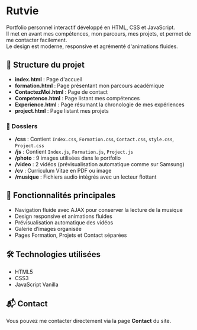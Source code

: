 # Rutvie

Portfolio personnel interactif développé en HTML, CSS et JavaScript.  
Il met en avant mes compétences, mon parcours, mes projets, et permet de me contacter facilement.  
Le design est moderne, responsive et agrémenté d'animations fluides.  

## 📂 Structure du projet
- **index.html** : Page d'accueil
- **formation.html** : Page présentant mon parcours académique
- **ContactezMoi.html** : Page de contact
- **Competence.html** : Page listant mes compétences
- **Experience.html** : Page résumant la chronologie de mes expériences
- **project.html** : Page listant mes projets

### 📁 Dossiers
- **/css** : Contient `Index.css`, `Formation.css`, `Contact.css`, `style.css`, `Project.css`
- **/js** : Contient `Index.js`, `Formation.js`, `Project.js`
- **/photo** : 9 images utilisées dans le portfolio
- **/video** : 2 vidéos (prévisualisation automatique comme sur Samsung)
- **/cv** : Curriculum Vitae en PDF ou image
- **/musique** : Fichiers audio intégrés avec un lecteur flottant

## 🚀 Fonctionnalités principales
- Navigation fluide avec AJAX pour conserver la lecture de la musique
- Design responsive et animations fluides
- Prévisualisation automatique des vidéos
- Galerie d’images organisée
- Pages Formation, Projets et Contact séparées

## 🛠 Technologies utilisées
- HTML5
- CSS3
- JavaScript Vanilla

## 📬 Contact
Vous pouvez me contacter directement via la page **Contact** du site.
